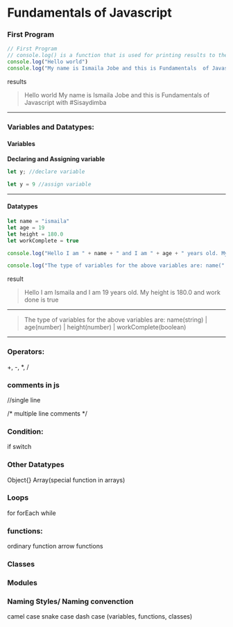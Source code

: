 # Fundamentals of Javascript

### First Program
```js
// First Program
// console.log() is a function that is used for printing results to the output.
console.log("Hello world")
console.log("My name is Ismaila Jobe and this is Fundamentals  of Javascript with #Sisaydimba")
```
results
> Hello world
> My name is Ismaila Jobe and this is Fundamentals of Javascript with #Sisaydimba

---
### Variables and Datatypes:
#### **Variables**
**Declaring and Assigning variable**
```js
let y; //declare variable
```
```js
let y = 9 //assign variable
```
---
#### **Datatypes**
```js
let name = "ismaila"
let age = 19
let height = 180.0
let workComplete = true

console.log("Hello I am " + name + " and I am " + age + " years old. My height is " + height + " and work done is " + workComplete)

console.log("The type of variables for the above variables are: name(" + typeof name + ") | age(" + typeof age + ") | height(" + typeof height + ") | workComplete(" + typeof workComplete + ")")
```
result
> Hello I am Ismaila and I am 19 years old. My height is 180.0 and work done is true
---
> The type of variables for the above variables are: name(string) | age(number) | height(number) | workComplete(boolean)
---
### Operators:
+, -, *, /


### comments in js
//single line

/*
  multiple line comments
*/

### Condition:
if
switch


### Other Datatypes
Object{}
Array(special function in arrays)


### Loops
for
forEach
while


### functions:
ordinary function
arrow functions


### Classes

### Modules

### Naming Styles/ Naming convenction
camel case
snake case
dash case
	(variables, functions, classes)


